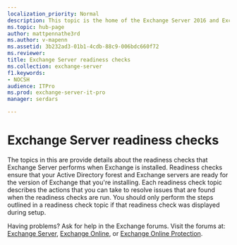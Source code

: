 ```yaml
---
localization_priority: Normal
description: This topic is the home of the Exchange Server 2016 and Exchange Server 2016 readiness checks that you might encounter during the installation of Exchange 2016 or Exchange 2019
ms.topic: hub-page
author: mattpennathe3rd
ms.author: v-mapenn
ms.assetid: 3b232ad3-01b1-4cdb-88c9-006bdc660f72
ms.reviewer: 
title: Exchange Server readiness checks
ms.collection: exchange-server
f1.keywords:
- NOCSH
audience: ITPro
ms.prod: exchange-server-it-pro
manager: serdars

---
```


# Exchange Server readiness checks

The topics in this are provide details about the readiness checks that Exchange Server performs when Exchange is installed. Readiness checks ensure that your Active Directory forest and Exchange servers are ready for the version of Exchange that you're installing. Each readiness check topic describes the actions that you can take to resolve issues that are found when the readiness checks are run. You should only perform the steps outlined in a readiness check topic if that readiness check was displayed during setup.

Having problems? Ask for help in the Exchange forums. Visit the forums at: [Exchange Server](https://go.microsoft.com/fwlink/p/?linkId=60612), [Exchange Online](https://go.microsoft.com/fwlink/p/?linkId=267542), or [Exchange Online Protection](https://go.microsoft.com/fwlink/p/?linkId=285351).
